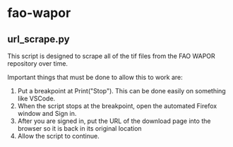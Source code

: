 # fao-wapor


## url_scrape.py

This script is designed to scrape all of the tif files from the FAO WAPOR repository over time.

Important things that must be done to allow this to work are:
1. Put a breakpoint at Print("Stop"). This can be done easily on something like VSCode.
2. When the script stops at the breakpoint, open the automated Firefox window and Sign in.
3. After you are signed in, put the URL of the download page into the browser so it is back in its original location
4. Allow the script to continue.
